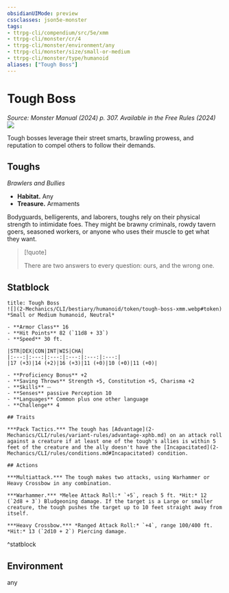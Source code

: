 ```yaml
---
obsidianUIMode: preview
cssclasses: json5e-monster
tags:
- ttrpg-cli/compendium/src/5e/xmm
- ttrpg-cli/monster/cr/4
- ttrpg-cli/monster/environment/any
- ttrpg-cli/monster/size/small-or-medium
- ttrpg-cli/monster/type/humanoid
aliases: ["Tough Boss"]
---
```

# Tough Boss
*Source: Monster Manual (2024) p. 307. Available in the Free Rules (2024)*  
![](2-Mechanics/CLI/books/monster-manual-2025/img/toughs.webp#right)

Tough bosses leverage their street smarts, brawling prowess, and reputation to compel others to follow their demands.

## Toughs

*Brawlers and Bullies*

- **Habitat.** Any  
- **Treasure.** Armaments  

Bodyguards, belligerents, and laborers, toughs rely on their physical strength to intimidate foes. They might be brawny criminals, rowdy tavern goers, seasoned workers, or anyone who uses their muscle to get what they want.

> [!quote]  
> 
> There are two answers to every question: ours, and the wrong one.


## Statblock

```ad-statblock
title: Tough Boss
![](2-Mechanics/CLI/bestiary/humanoid/token/tough-boss-xmm.webp#token)
*Small or Medium humanoid, Neutral*

- **Armor Class** 16 
- **Hit Points** 82 (`11d8 + 33`) 
- **Speed** 30 ft.

|STR|DEX|CON|INT|WIS|CHA|
|:---:|:---:|:---:|:---:|:---:|:---:|
|17 (+3)|14 (+2)|16 (+3)|11 (+0)|10 (+0)|11 (+0)|

- **Proficiency Bonus** +2
- **Saving Throws** Strength +5, Constitution +5, Charisma +2
- **Skills** ⏤
- **Senses** passive Perception 10
- **Languages** Common plus one other language
- **Challenge** 4

## Traits

***Pack Tactics.*** The tough has [Advantage](2-Mechanics/CLI/rules/variant-rules/advantage-xphb.md) on an attack roll against a creature if at least one of the tough's allies is within 5 feet of the creature and the ally doesn't have the [Incapacitated](2-Mechanics/CLI/rules/conditions.md#Incapacitated) condition.

## Actions

***Multiattack.*** The tough makes two attacks, using Warhammer or Heavy Crossbow in any combination.

***Warhammer.*** *Melee Attack Roll:* `+5`, reach 5 ft. *Hit:* 12 (`2d8 + 3`) Bludgeoning damage. If the target is a Large or smaller creature, the tough pushes the target up to 10 feet straight away from itself.

***Heavy Crossbow.*** *Ranged Attack Roll:* `+4`, range 100/400 ft. *Hit:* 13 (`2d10 + 2`) Piercing damage.
```
^statblock

## Environment

any